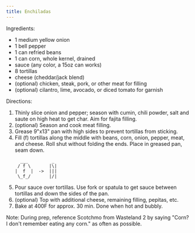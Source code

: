 ```yaml
---
title: Enchiladas
---
```


Ingredients:
- 1 medium yellow onion
- 1 bell pepper
- 1 can refried beans
- 1 can corn, whole kernel, drained
- sauce (any color, a 15oz can works)
- 8 tortillas
- cheese (cheddar/jack blend)
- (optional) chicken, steak, pork, or other meat for filling
- (optional) cilantro, lime, avocado, or diced tomato for garnish

Directions:
1. Thinly slice onion and pepper; season with cumin, chili powder, salt and
   saute on high heat to get char. Aim for fajita filling.
2. (optional) Season and cook meat filling.
3. Grease 9"x13" pan with high sides to prevent tortillas from sticking.
4. Fill (f) tortillas along the middle with beans, corn, onion, pepper, meat,
   and cheese. Roll shut without folding the ends. Place in greased pan, seam
   down.
   ```
     ___         _
    / f \       |\|
   |  f  |  ->  |||
    \_f_/       |/|
   ```
5. Pour sauce over tortillas. Use fork or spatula to get sauce between
   tortillas and down the sides of the pan.
6. (optional) Top with additional cheese, remaining filling, pepitas, etc.
7. Bake at 400F for approx. 30 min. Done when hot and bubbly.

Note: During prep, reference Scotchmo from Wasteland 2 by saying "Corn? I don't
remember eating any corn." as often as possible.
